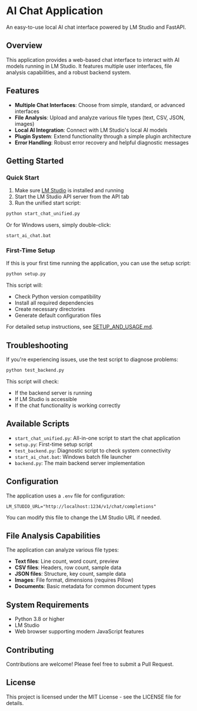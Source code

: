 # AI Chat Application

An easy-to-use local AI chat interface powered by LM Studio and FastAPI.

## Overview

This application provides a web-based chat interface to interact with AI models running in LM Studio. It features multiple user interfaces, file analysis capabilities, and a robust backend system.

## Features

- **Multiple Chat Interfaces**: Choose from simple, standard, or advanced interfaces
- **File Analysis**: Upload and analyze various file types (text, CSV, JSON, images)
- **Local AI Integration**: Connect with LM Studio's local AI models
- **Plugin System**: Extend functionality through a simple plugin architecture
- **Error Handling**: Robust error recovery and helpful diagnostic messages

## Getting Started

### Quick Start

1. Make sure [LM Studio](https://lmstudio.ai/) is installed and running
2. Start the LM Studio API server from the API tab
3. Run the unified start script:

```bash
python start_chat_unified.py
```

Or for Windows users, simply double-click:

```
start_ai_chat.bat
```

### First-Time Setup

If this is your first time running the application, you can use the setup script:

```bash
python setup.py
```

This script will:

- Check Python version compatibility
- Install all required dependencies
- Create necessary directories
- Generate default configuration files

For detailed setup instructions, see [SETUP_AND_USAGE.md](SETUP_AND_USAGE.md).

## Troubleshooting

If you're experiencing issues, use the test script to diagnose problems:

```bash
python test_backend.py
```

This script will check:

- If the backend server is running
- If LM Studio is accessible
- If the chat functionality is working correctly

## Available Scripts

- `start_chat_unified.py`: All-in-one script to start the chat application
- `setup.py`: First-time setup script
- `test_backend.py`: Diagnostic script to check system connectivity
- `start_ai_chat.bat`: Windows batch file launcher
- `backend.py`: The main backend server implementation

## Configuration

The application uses a `.env` file for configuration:

```
LM_STUDIO_URL="http://localhost:1234/v1/chat/completions"
```

You can modify this file to change the LM Studio URL if needed.

## File Analysis Capabilities

The application can analyze various file types:

- **Text files**: Line count, word count, preview
- **CSV files**: Headers, row count, sample data
- **JSON files**: Structure, key count, sample data
- **Images**: File format, dimensions (requires Pillow)
- **Documents**: Basic metadata for common document types

## System Requirements

- Python 3.8 or higher
- LM Studio
- Web browser supporting modern JavaScript features

## Contributing

Contributions are welcome! Please feel free to submit a Pull Request.

## License

This project is licensed under the MIT License - see the LICENSE file for details.
